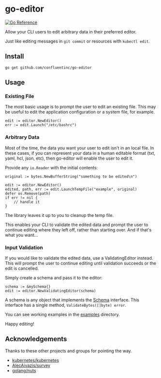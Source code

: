 # go-editor

[![Go Reference](https://pkg.go.dev/badge/github.com/confluentinc/go-editor.svg)](https://pkg.go.dev/github.com/confluentinc/go-editor)

Allow your CLI users to edit arbitrary data in their preferred editor.

Just like editing messages in `git commit` or resources with `kubectl edit`.

## Install

    go get github.com/confluentinc/go-editor

## Usage

### Existing File

The most basic usage is to prompt the user to edit an existing file. This may
be useful to edit the application configuration or a system file, for example.

    edit := editor.NewEditor()
    err := edit.Launch("/etc/bashrc")

### Arbitrary Data

Most of the time, the data you want your user to edit isn't in an local file.
In these cases, if you can represent your data in a human editable format
(txt, yaml, hcl, json, etc), then go-editor will enable the user to edit it.

Provide any `io.Reader` with the initial contents:

	original := bytes.NewBufferString("something to be edited\n")

	edit := editor.NewEditor()
	edited, path, err := edit.LaunchTempFile("example", original)
	defer os.Remove(path)
	if err != nil {
	    // handle it
	}


The library leaves it up to you to cleanup the temp file.

This enables your CLI to validate the edited data and prompt the user to
continue editing where they left off, rather than starting over. And if
that's what you want...

### Input Validation

If you would like to validate the edited data, use a ValidatingEditor instead.
This will prompt the user to continue editing until validation succeeds or
the edit is cancelled.

Simply create a schema and pass it to the editor:

    schema := &mySchema{}
    edit := editor.NewValidatingEditor(schema)

A schema is any object that implements the [Schema](./interfaces.go) interface.
This interface has a single method, `ValidateBytes([]byte) error`.

You can see working examples in the [examples](./examples) directory.

Happy editing!

## Acknowledgements

Thanks to these other projects and groups for pointing the way.

* [kubernetes/kubernetes](https://github.com/kubernetes/kubernetes)
* [AlecAivazis/survey](https://github.com/AlecAivazis/survey)
* [golang/nuts](https://groups.google.com/forum/#!topic/golang-nuts/cuAEvgqqYFU)
